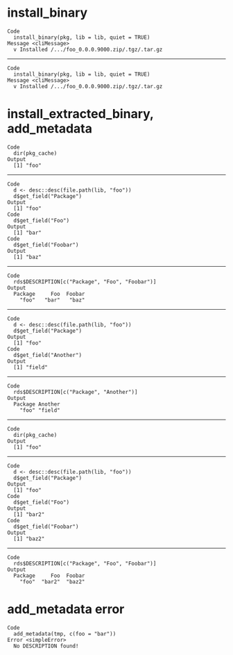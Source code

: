 # install_binary

    Code
      install_binary(pkg, lib = lib, quiet = TRUE)
    Message <cliMessage>
      v Installed /.../foo_0.0.0.9000.zip/.tgz/.tar.gz

---

    Code
      install_binary(pkg, lib = lib, quiet = TRUE)
    Message <cliMessage>
      v Installed /.../foo_0.0.0.9000.zip/.tgz/.tar.gz

# install_extracted_binary, add_metadata

    Code
      dir(pkg_cache)
    Output
      [1] "foo"

---

    Code
      d <- desc::desc(file.path(lib, "foo"))
      d$get_field("Package")
    Output
      [1] "foo"
    Code
      d$get_field("Foo")
    Output
      [1] "bar"
    Code
      d$get_field("Foobar")
    Output
      [1] "baz"

---

    Code
      rds$DESCRIPTION[c("Package", "Foo", "Foobar")]
    Output
      Package     Foo  Foobar 
        "foo"   "bar"   "baz" 

---

    Code
      d <- desc::desc(file.path(lib, "foo"))
      d$get_field("Package")
    Output
      [1] "foo"
    Code
      d$get_field("Another")
    Output
      [1] "field"

---

    Code
      rds$DESCRIPTION[c("Package", "Another")]
    Output
      Package Another 
        "foo" "field" 

---

    Code
      dir(pkg_cache)
    Output
      [1] "foo"

---

    Code
      d <- desc::desc(file.path(lib, "foo"))
      d$get_field("Package")
    Output
      [1] "foo"
    Code
      d$get_field("Foo")
    Output
      [1] "bar2"
    Code
      d$get_field("Foobar")
    Output
      [1] "baz2"

---

    Code
      rds$DESCRIPTION[c("Package", "Foo", "Foobar")]
    Output
      Package     Foo  Foobar 
        "foo"  "bar2"  "baz2" 

# add_metadata error

    Code
      add_metadata(tmp, c(foo = "bar"))
    Error <simpleError>
      No DESCRIPTION found!

